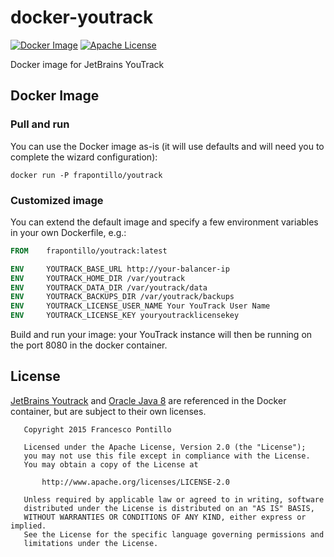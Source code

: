 # docker-youtrack

[![Docker Image][docker-image]][docker-url]
[![Apache License][license-image]][license-url]

Docker image for JetBrains YouTrack

## Docker Image

### Pull and run

You can use the Docker image as-is (it will use defaults and will need you to complete the wizard configuration):

```shell
docker run -P frapontillo/youtrack
```

### Customized image

You can extend the default image and specify a few environment variables in your own Dockerfile, e.g.:

```dockerfile
FROM    frapontillo/youtrack:latest

ENV     YOUTRACK_BASE_URL http://your-balancer-ip
ENV     YOUTRACK_HOME_DIR /var/youtrack
ENV     YOUTRACK_DATA_DIR /var/youtrack/data
ENV     YOUTRACK_BACKUPS_DIR /var/youtrack/backups
ENV     YOUTRACK_LICENSE_USER_NAME Your YouTrack User Name
ENV     YOUTRACK_LICENSE_KEY youryoutracklicensekey
```

Build and run your image: your YouTrack instance will then be running on the port 8080 in the docker container.

## License

[JetBrains Youtrack](https://www.jetbrains.com/youtrack) and [Oracle Java 8](https://www.java.com) are referenced in the Docker container, but are subject to their own licenses.

```
   Copyright 2015 Francesco Pontillo

   Licensed under the Apache License, Version 2.0 (the "License");
   you may not use this file except in compliance with the License.
   You may obtain a copy of the License at

       http://www.apache.org/licenses/LICENSE-2.0

   Unless required by applicable law or agreed to in writing, software
   distributed under the License is distributed on an "AS IS" BASIS,
   WITHOUT WARRANTIES OR CONDITIONS OF ANY KIND, either express or implied.
   See the License for the specific language governing permissions and
   limitations under the License.
```

[docker-url]: https://hub.docker.com/r/frapontillo/youtrack
[docker-image]: https://img.shields.io/docker/pulls/frapontillo/youtrack?style=flat

[license-image]: http://img.shields.io/badge/license-Apache_2.0-blue.svg?style=flat
[license-url]: LICENSE
